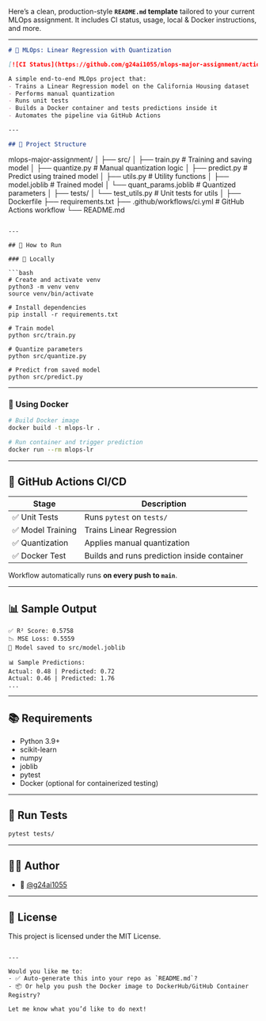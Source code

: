 Here’s a clean, production-style **`README.md` template** tailored to your current MLOps assignment. It includes CI status, usage, local & Docker instructions, and more.

---

```markdown
# 🧠 MLOps: Linear Regression with Quantization

[![CI Status](https://github.com/g24ai1055/mlops-major-assignment/actions/workflows/ci.yml/badge.svg)](https://github.com/g24ai1055/mlops-major-assignment/actions)

A simple end-to-end MLOps project that:
- Trains a Linear Regression model on the California Housing dataset
- Performs manual quantization
- Runs unit tests
- Builds a Docker container and tests predictions inside it
- Automates the pipeline via GitHub Actions

---

## 📁 Project Structure

```

mlops-major-assignment/
│
├── src/
│   ├── train.py               # Training and saving model
│   ├── quantize.py            # Manual quantization logic
│   ├── predict.py             # Predict using trained model
│   ├── utils.py               # Utility functions
│   ├── model.joblib           # Trained model
│   └── quant\_params.joblib    # Quantized parameters
│
├── tests/
│   └── test\_utils.py          # Unit tests for utils
│
├── Dockerfile
├── requirements.txt
├── .github/workflows/ci.yml   # GitHub Actions workflow
└── README.md

````

---

## 🚀 How to Run

### 🔧 Locally

```bash
# Create and activate venv
python3 -m venv venv
source venv/bin/activate

# Install dependencies
pip install -r requirements.txt

# Train model
python src/train.py

# Quantize parameters
python src/quantize.py

# Predict from saved model
python src/predict.py
````

---

### 🐳 Using Docker

```bash
# Build Docker image
docker build -t mlops-lr .

# Run container and trigger prediction
docker run --rm mlops-lr
```

---

## 🔁 GitHub Actions CI/CD

| Stage            | Description                                 |
| ---------------- | ------------------------------------------- |
| ✅ Unit Tests     | Runs `pytest` on `tests/`                   |
| ✅ Model Training | Trains Linear Regression                    |
| ✅ Quantization   | Applies manual quantization                 |
| ✅ Docker Test    | Builds and runs prediction inside container |

Workflow automatically runs **on every push to `main`**.

---

## 📊 Sample Output

```
✅ R² Score: 0.5758
📉 MSE Loss: 0.5559
💾 Model saved to src/model.joblib

📊 Sample Predictions:
Actual: 0.48 | Predicted: 0.72
Actual: 0.46 | Predicted: 1.76
...
```

---

## 📚 Requirements

* Python 3.9+
* scikit-learn
* numpy
* joblib
* pytest
* Docker (optional for containerized testing)

---

## 🧪 Run Tests

```bash
pytest tests/
```

---

## 🧑‍💻 Author

* 🧾 [@g24ai1055](https://github.com/g24ai1055)

---

## 📄 License

This project is licensed under the MIT License.

```

---

Would you like me to:
- ✅ Auto-generate this into your repo as `README.md`?
- 📦 Or help you push the Docker image to DockerHub/GitHub Container Registry?

Let me know what you’d like to do next!
```
